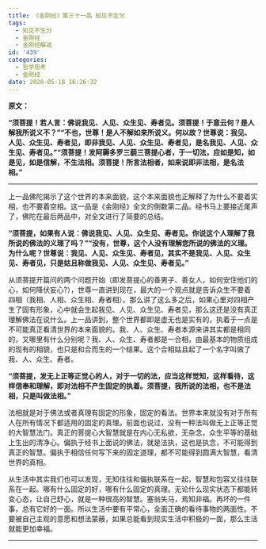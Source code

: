 ```yaml
---
title: 《金刚经》第三十一品 知见不生分
tags:
  - 知见不生分
  - 金刚经
  - 金刚经解说
id: '439'
categories:
  - 哲学思考
  - 金刚经
date: 2020-05-18 16:26:32
---
```


**原文：**

**“须菩提！若人言：佛说我见、人见、众生见、寿者见。须菩提！于意云何？是人解我所说义不？”“不也，世尊！是人不解如来所说义。何以故？世尊说：我见、人见、众生见、寿者见，即非我见、人见、众生见、寿者见，是名我见、人见、众生见、寿者见。”“须菩提！发阿耨多罗三藐三菩提心者，于一切法，应如是知，如是见，如是信解，不生法相。须菩提！所言法相者，如来说即非法相，是名法相。”**
<!-- more -->
* * *

上一品佛陀揭示了这个世界的本来面貌，这个本来面貌也正解释了为什么不要着实相，也不要着空相。这一品是《金刚经》全文的倒数第二品。经书马上要接近尾声了，佛陀在最后两品中，对全文进行了简要的总结。

**“须菩提，如果有人说：佛说我见、人见、众生见、寿者见。你说这个人理解了我所说的佛法的义理了吗？”“没有，世尊，这个人没有理解您所说的佛法的义理。为什么呢？世尊说：我见、人见、众生见、寿者见，其实不是我见、人见、众生见、寿者见，只是姑且称做我见、人见、众生见、寿者见。”**

从须菩提开篇问的两个问题开始（即发菩提心的善男子、善女人，如何安住他们的心，如何降伏妄心?），世尊一直讲到现在，最大的一个观点就是告诉众生不要着四相（我相、人相、众生相、寿者相）。那么讲了这么多之后，如果心里对四相产生了固有形象，心中就会生起我见、人见、众生见、寿者见，那么这还是没有真正理解佛法在说什么。上一品讲到，整个世界都即是虚无也是实有的，执着于一点是不可能真正看清世界的本来面貌的。我、人、众生、寿者本源来讲其实都是相同的，又哪里有什么分别呢？我、人、众生、寿者都是一合相，由最基本的物质组成的现有的相貌，也只是和合而生的一个结果。这个合相姑且起了一个名字叫做了我、人、众生、寿者。

**“须菩提，发无上正等正觉心的人，对于一切的法，应当这样觉知，这样看待，这样信奉和理解，即对法相不产生固定的执着。须菩提，我所说的法相，也不是法相，只是叫做法相。”**

法相就是对于佛法或者真理有固定的形象，固定的看法。世界本来就没有对于所有人在所有情况下都适用的固定的真理。前面也说过，没有一种法叫做无上正等正觉的大智慧法门。真正的菩提心大智慧就是在内心无私欲，无杂念，众生平等的基础上生出的清净心。偏执于经书上面说的佛法，就是法执，这也是执念，不可能得到真正的智慧。偏执于相信任何写下来的固定道理，都不可能得到圆满大智慧，看清世界的真相。

从生活中其实我们也可以发现，无知往往和偏执联系在一起，智慧和包容又往往联系在一起。哪有什么固定的好，哪有什么固定的真理。无论什么现实状态下都能转变心态，让自己舒心，就是一种很高的智慧。塞翁失马，焉知非福。再坏的一件事，总有它好的一面。所以生活中要有平常心，全面正确的看待事物的两面性。不要被自己主观的意愿和想法蒙蔽，如果总能看到现实生活中积极的一面，那么生活就能更加幸福。

* * *

